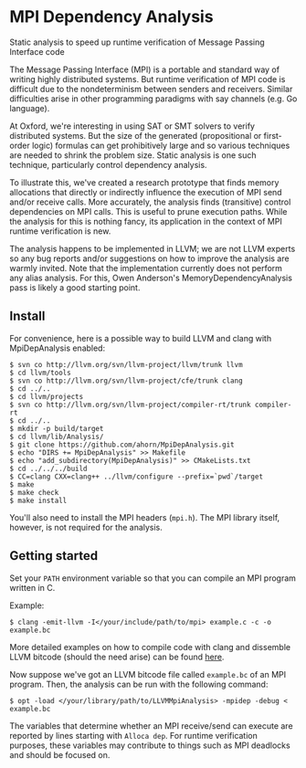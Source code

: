 # MPI Dependency Analysis

Static analysis to speed up runtime verification of Message Passing Interface code

The Message Passing Interface (MPI) is a portable and standard way of writing highly
distributed systems. But runtime verification of MPI code is difficult due to the
nondeterminism between senders and receivers. Similar difficulties arise in other
programming paradigms with say channels (e.g. Go language).

At Oxford, we're interesting in using SAT or SMT solvers to verify distributed systems.
But the size of the generated (propositional or first-order logic) formulas can get
prohibitively large and so various techniques are needed to shrink the problem size.
Static analysis is one such technique, particularly control dependency analysis.

To illustrate this, we've created a research prototype that finds memory allocations
that directly or indirectly influence the execution of MPI send and/or receive calls.
More accurately, the analysis finds (transitive) control dependencies on MPI calls.
This is useful to prune execution paths. While the analysis for this is nothing fancy,
its application in the context of MPI runtime verification is new.

The analysis happens to be implemented in LLVM; we are not LLVM experts so any bug
reports and/or suggestions on how to improve the analysis are warmly invited. Note
that the implementation currently does not perform any alias analysis. For this,
Owen Anderson's MemoryDependencyAnalysis pass is likely a good starting point.

## Install

For convenience, here is a possible way to build LLVM and clang with
MpiDepAnalysis enabled:

    $ svn co http://llvm.org/svn/llvm-project/llvm/trunk llvm
    $ cd llvm/tools
    $ svn co http://llvm.org/svn/llvm-project/cfe/trunk clang
    $ cd ../..
    $ cd llvm/projects
    $ svn co http://llvm.org/svn/llvm-project/compiler-rt/trunk compiler-rt
    $ cd ../..
    $ mkdir -p build/target
    $ cd llvm/lib/Analysis/
    $ git clone https://github.com/ahorn/MpiDepAnalysis.git
    $ echo "DIRS += MpiDepAnalysis" >> Makefile
    $ echo "add_subdirectory(MpiDepAnalysis)" >> CMakeLists.txt
    $ cd ../../../build
    $ CC=clang CXX=clang++ ../llvm/configure --prefix=`pwd`/target
    $ make
    $ make check
    $ make install 

You'll also need to install the MPI headers (`mpi.h`). The MPI library
itself, however, is not required for the analysis.

## Getting started

Set your `PATH` environment variable so that you can compile an MPI program
written in C.

Example:

    $ clang -emit-llvm -I</your/include/path/to/mpi> example.c -c -o example.bc

More detailed examples on how to compile code with clang and dissemble
LLVM bitcode (should the need arise) can be found [here][clang].

Now suppose we've got an LLVM bitcode file called `example.bc` of an MPI
program. Then, the analysis can be run with the following command:

    $ opt -load </your/library/path/to/LLVMMpiAnalysis> -mpidep -debug < example.bc

The variables that determine whether an MPI receive/send can execute are
reported by lines starting with `Alloca dep`. For runtime verification
purposes, these variables may contribute to things such as MPI deadlocks and
should be focused on.

[clang]: http://llvm.org/docs/GettingStarted.html#example-with-clang
